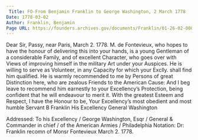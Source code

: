```yaml
---
 Title: FO-From Benjamin Franklin to George Washington, 2 March 1778
Date: 1778-03-02
Author: Franklin, Benjamin
Page URL: https://founders.archives.gov/documents/Franklin/01-26-02-0009
---
```


Dear Sir,
Passy, near Paris, March 2. 1778.
M. de Fontevieux, who hopes to have the honour of delivering this into your hands, is a young Gentleman of a considerable Family, and of excellent Character, who goes over with Views of improving himself in the military Art under your Auspices. He is willing to serve as Volunteer, in any Capacity for which your Exclly. shall find him qualified. He is warmly recommended to me by Persons of great Distinction here, who are zealous Friends to the American Cause: And I beg leave to recommend him earnestly to your Excellency’s Protection, being confident that he will endeavour to merit it. With the greatest Esteem and Respect, I have the Honour to be, Your Excellency’s most obedient and most humble Servant
  B Franklin
His Excellency General Washington
 
Addressed: To his Excellency / George Washington, Esqr / General & Commander in chief / of the American Armies / Philadelphia
Notation: Dr: Franklin recomn of Monsr Fontevieux March 2. 1778.

